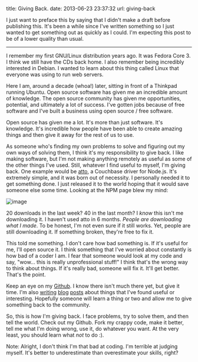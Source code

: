 title: Giving Back.
date: 2013-06-23 23:37:32
url: giving-back

I just want to preface this by saying that I didn't make a draft before
publishing this. It's been a while since I've written something so I
just wanted to get something out as quickly as I could. I'm expecting
this post to be of a lower quality than usual.

* * * * *

I remember my first GNU/Linux distribution years ago. It was Fedora Core
3. I think we still have the CDs back home. I also remember being
incredibly interested in Debian. I wanted to learn about this thing
called Linux that everyone was using to run web servers.

Here I am, around a decade (whoa!) later, sitting in front of a Thinkpad
running Ubuntu. Open source software has given me an incredible amount
of knowledge. The open source community has given me opportunities,
potential, and ultimately a lot of success. I've gotten jobs because of
free software and I've built a business using open source / free
software.

Open source has given me a lot. It's more than just software. It's
knowledge. It's incredible how people have been able to create amazing
things and then give it away for the rest of us to use.


As someone who's finding my own problems to solve and figuring out my
own ways of solving them, I think it's my responsibility to give back. I
like making software, but I'm not making anything remotely as useful as
some of the other things I've used. Still, whatever I find useful to
myself, I'm giving back. One example would be [atto][], a Couchbase
driver for Node.js. It's extremely simple, and it was born out of
necessity. I personally needed it to get something done. I just released
it to the world hoping that it would save someone else some time.
Looking at the NPM page blew my mind:


![image][]


20 downloads in the last week? 40 in the last month? I *know* this isn't
me downloading it. I haven't used atto in 6 months. *People are
downloading what I made*. To be honest, I'm not even sure if it still
works. Yet, people are still downloading it. If something broken,
they're free to fix it.

This told me something. I don't care how bad something is. If it's
useful for me, I'll open source it. I think something that I've worried
about constantly is how bad of a coder I am. I fear that someone would
look at my code and say, "wow... this is really unprofessional stuff!" I
think that's the wrong way to think about things. If it's really bad,
someone will fix it. It'll get better. That's the point.

Keep an eye on my [Github][]. I know there isn't much there yet, but
give it time. I'm also [writing][] [blog][] [posts][] about things that
I've found useful or interesting. Hopefully someone will learn a thing
or two and allow me to give something back to the community.

So, this is how I'm giving back. I face problems, try to solve them, and
then tell the world. Check out my Github. Fork my crappy code, make it
better, tell me what I'm doing wrong, use it, do whatever you want. At
the very least, you should learn what *not* to do :).

Note: Alright, I don't think I'm that bad at coding. I'm terrible at
judging myself. It's better to underestimate than overestimate your
skills, right?

  [atto]: https://npmjs.org/package/atto
  [image]: http://media.tumblr.com/313997ab59b7c95941357d5782653ce9/tumblr_inline_movo4lMfGP1qz4rgp.png
  [Github]: https://github.com/PreetamJinka?tab=repositories
  [writing]: http://misfra.me/callback-magic-with-go
  [blog]: http://misfra.me/etc-shadow-passwords-with-go
  [posts]: http://misfra.me/adversaria
